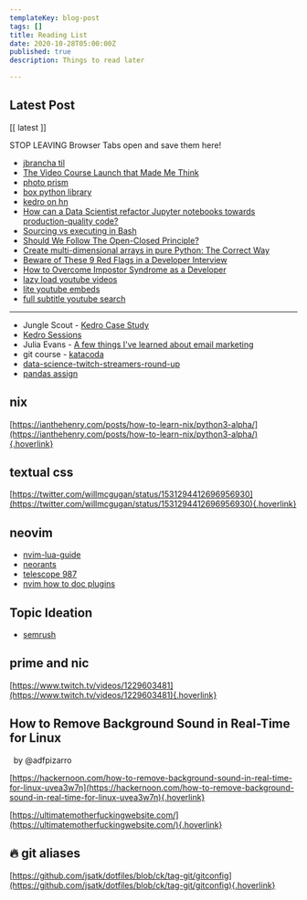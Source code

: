 ```yaml
---
templateKey: blog-post
tags: []
title: Reading List
date: 2020-10-28T05:00:00Z
published: true
description: Things to read later

---
```


## Latest Post

[[ latest ]]

STOP LEAVING Browser Tabs open and save them here!

* [jbrancha til](https://dev.to/jbranchaud/how-i-built-a-learning-machine-45k9)
* [The Video Course Launch that Made Me Think](https://christoph-rumpel.com/2020/8/the-video-course-launch-that-made-me-think)
* [photo prism](https://demo.photoprism.app/browse)
* [box python library](https://github.com/cdgriffith/Box/wiki/Types-of-Boxes#camel-killer-box)
* [kedro on hn](https://news.ycombinator.com/item?id=30037766#30039809)
* [How can a Data Scientist refactor Jupyter notebooks towards production-quality code?](https://laszlo.substack.com/p/how-can-a-data-scientist-refactor)
* [Sourcing vs executing in Bash](https://qmacro.org/autodidactics/2021/10/14/sourcing-vs-executing-in-bash/)
* [Should We Follow The Open-Closed Principle?](https://thevaluable.dev/open-closed-principle-revisited/)
* [Create multi-dimensional arrays in pure Python: The Correct Way](https://limdauto.me/blog/create-multi-dimensional-arrays-in-pure-python/)
* [Beware of These 9 Red Flags in a Developer Interview](https://javascript.plainenglish.io/beware-of-these-9-red-flags-in-a-developer-interview-16b7bf63336a)
* [How to Overcome Impostor Syndrome as a Developer](https://igorasilveira.hashnode.dev/how-to-overcome-impostor-syndrome-as-a-developer-ckv6ej6lc15qtp5s1hz5da4q3)
* [lazy load youtube videos](https://css-tricks.com/lazy-load-embedded-youtube-videos/)
* [lite youtube embeds](https://www.labnol.org/internet/light-youtube-embeds/27941/)
* [full subtitle youtube search](https://filmot.com/)

---

* Jungle Scout - [Kedro Case Study](https://junglescouteng.medium.com/jungle-scout-case-study-kedro-airflow-and-mlflow-use-on-production-code-150d7231d42e)
* [Kedro Sessions](https://github.com/kedro-org/kedro/commit/b42845e2e9a6d96e395a5a6f75980ef55c24fddc)
* Julia Evans - [A few things I've learned about email marketing](https://jvns.ca/blog/2020/10/28/a-few-things-i-ve-learned-about-email-marketing/)
* git course - [katacoda](https://www.katacoda.com/courses/git/1)
* [data-science-twitch-streamers-round-up](https://www.jessemaegan.com/blog/2021-05-28-data-science-twitch-streamers-round-up/)
* [pandas assign](https://twitter.com/__mharrison__/status/1415728695264776192/photo/1)

## nix

[https://ianthehenry.com/posts/how-to-learn-nix/python3-alpha/](https://ianthehenry.com/posts/how-to-learn-nix/python3-alpha/){.hoverlink}

## textual css

[https://twitter.com/willmcgugan/status/1531294412696956930](https://twitter.com/willmcgugan/status/1531294412696956930){.hoverlink}

## neovim

* [nvim-lua-guide](https://github.com/nanotee/nvim-lua-guide)
* [neorants](https://mlingelbach.com/neovim/issue_1/)
* [telescope 987](https://github.com/nvim-telescope/telescope.nvim/pull/987)
* [nvim how to doc plugins](https://github.com/tjdevries/tree-sitter-lua#how-to-generate-documentation)

## Topic Ideation

* [semrush](https://www.semrush.com/topic-research/61f49a2c01de510001fec3bb/overview/)

## prime and nic

[https://www.twitch.tv/videos/1229603481](https://www.twitch.tv/videos/1229603481){.hoverlink}

## How to Remove Background Sound in Real-Time for Linux

 by
@adfpizarro

[https://hackernoon.com/how-to-remove-background-sound-in-real-time-for-linux-uvea3w7n](https://hackernoon.com/how-to-remove-background-sound-in-real-time-for-linux-uvea3w7n){.hoverlink}

[https://ultimatemotherfuckingwebsite.com/](https://ultimatemotherfuckingwebsite.com/){.hoverlink}

## 🔥 git aliases

[https://github.com/jsatk/dotfiles/blob/ck/tag-git/gitconfig](https://github.com/jsatk/dotfiles/blob/ck/tag-git/gitconfig){.hoverlink}
